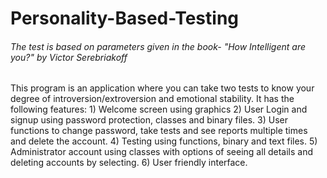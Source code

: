 # Personality-Based-Testing
<h6>The test is based on parameters given in the book- "How Intelligent are you?" by Victor Serebriakoff</h6>
This program is an application where you can take two tests to know your degree of introversion/extroversion and emotional stability. It has the following features: 
1) Welcome screen using graphics 
2) User Login and signup using password protection, classes and binary files. 
3) User functions to change password, take tests and see reports multiple times and delete the account. 
4) Testing using functions, binary and text files. 
5) Administrator account using classes with options of seeing all details and deleting accounts by selecting.  
6) User friendly interface. 
